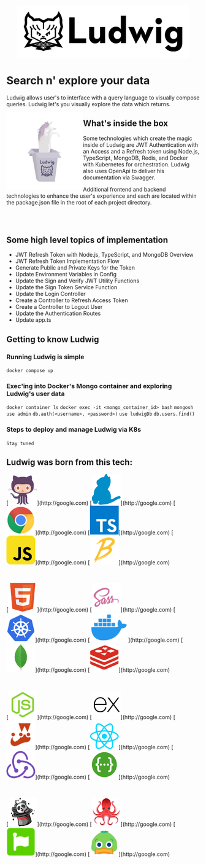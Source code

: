 <p align="center">
<img alt="Ludwig logo" width="450" src="./assets/ludwig/logo.svg" />
</p>

# Search n' explore your data

Ludwig allows user's to interface with a query language to visually compose queries. Ludwig let's you visually explore the data which returns.

<img alt="unicorn in the box" align="left" src="./assets/ludwig/images/unicorn-in-a-box.svg" width="200" />

## What's inside the box

Some technologies which create the magic inside of Ludwig are JWT Authentication with an Access and a Refresh token using Node.js, TypeScript, MongoDB, Redis, and Docker with Kubernetes for orchestration. Ludwig also uses OpenApi to deliver his documentation via Swagger.

Additional frontend and backend technologies to enhance the user's experience and each are located within the package.json file in the root of each project directory.

<br><br>

## Some high level topics of implementation

- JWT Refresh Token with Node.js, TypeScript, and MongoDB Overview
- JWT Refresh Token Implementation Flow
- Generate Public and Private Keys for the Token
- Update Environment Variables in Config
- Update the Sign and Verify JWT Utility Functions
- Update the Sign Token Service Function
- Update the Login Controller
- Create a Controller to Refresh Access Token
- Create a Controller to Logout User
- Update the Authentication Routes
- Update app.ts

## Getting to know Ludwig

### Running Ludwig is simple

`docker compose up`

### Exec'ing into Docker's Mongo container and exploring Ludwig's user data

`docker container ls`
`docker exec -it <mongo_container_id> bash`
`mongosh`
`use admin`
`db.auth(<username>, <password>)`
`use ludwigDb`
`db.users.find()`

### Steps to deploy and manage Ludwig via K8s

`Stay tuned`

## Ludwig was born from this tech:

[Most of these logos were found on https://iconduck.com/]: #

<p align="left">
[<img alt="Github" src="./assets/vendor-logos/github.svg" width="75" />](http://google.com)
[<img alt="Yarn" src="./assets/vendor-logos/yarn.svg" width="75" />](http://google.com)
[<img alt="Chrome" src="./assets/vendor-logos/chrome.svg" width="75" />](http://google.com)
[<img alt="Typescript" src="./assets/vendor-logos/typescript.svg" width="75" />](http://google.com)
[<img alt="Javascript" src="./assets/vendor-logos/javascript.svg" width="75" />](http://google.com)
[<img alt="Babel" src="./assets/vendor-logos/babel.svg" width="75" />](http://google.com)
</p>
<br>
<p align="left">
[<img alt="HTML5" src="./assets/vendor-logos/html5.svg" width="75" />](http://google.com)
[<img alt="Sass" src="./assets/vendor-logos/sass.svg" width="75" />](http://google.com)
[<img alt="K8s" src="./assets/vendor-logos/kubernetes.svg" width="75" />](http://google.com)
[<img alt="Docker" src="./assets/vendor-logos/docker.svg" width="100" />](http://google.com)
[<img alt="Mongo DB" src="./assets/vendor-logos/mongodb.svg" width="75" />](http://google.com)
[<img alt="Redis" src="./assets/vendor-logos/redis.svg" width="75" />](http://google.com)
</p>
<br>
<p align="left">
[<img alt="Node JS" src="./assets/vendor-logos/node-js.svg" width="75" />](http://google.com)
[<img alt="Express JS" src="./assets/vendor-logos/express-js.svg" width="75" />](http://google.com)
[<img alt="Jest" src="./assets/vendor-logos/jest.svg" width="75" />](http://google.com)
[<img alt="React JS" src="./assets/vendor-logos/react.svg" width="75" />](http://google.com)
[<img alt="Redux" src="./assets/vendor-logos/redux.svg" width="75" />](http://google.com)
[<img alt="Swagger" src="./assets/vendor-logos/swagger.svg" width="75" />](http://google.com)
</p>
<br>
<p align="left">
[<img alt="Faker JS" src="./assets/vendor-logos/fakerjs.svg" width="75" />](http://google.com)
[<img alt="React Testing Library" src="./assets/vendor-logos/react-testing-library.png" width="75" />](http://google.com)
[<img alt="Font Awesome" src="./assets/vendor-logos/fontawesome.svg" width="75" />](http://google.com)
[<img alt="Icon Duck" src="./assets/vendor-logos/duck.svg" width="75" />](http://google.com)
</p>

